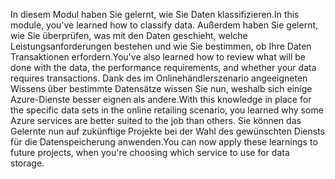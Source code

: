 <span data-ttu-id="3422b-101">In diesem Modul haben Sie gelernt, wie Sie Daten klassifizieren.</span><span class="sxs-lookup"><span data-stu-id="3422b-101">In this module, you've learned how to classify data.</span></span> <span data-ttu-id="3422b-102">Außerdem haben Sie gelernt, wie Sie überprüfen, was mit den Daten geschieht, welche Leistungsanforderungen bestehen und wie Sie bestimmen, ob Ihre Daten Transaktionen erfordern.</span><span class="sxs-lookup"><span data-stu-id="3422b-102">You've also learned how to review what will be done with the data, the performance requirements, and whether your data requires transactions.</span></span> <span data-ttu-id="3422b-103">Dank des im Onlinehändlerszenario angeeigneten Wissens über bestimmte Datensätze wissen Sie nun, weshalb sich einige Azure-Dienste besser eignen als andere.</span><span class="sxs-lookup"><span data-stu-id="3422b-103">With this knowledge in place for the specific data sets in the online retailing scenario, you learned why some Azure services are better suited to the job than others.</span></span> <span data-ttu-id="3422b-104">Sie können das Gelernte nun auf zukünftige Projekte bei der Wahl des gewünschten Diensts für die Datenspeicherung anwenden.</span><span class="sxs-lookup"><span data-stu-id="3422b-104">You can now apply these learnings to future projects, when you're choosing which service to use for data storage.</span></span>